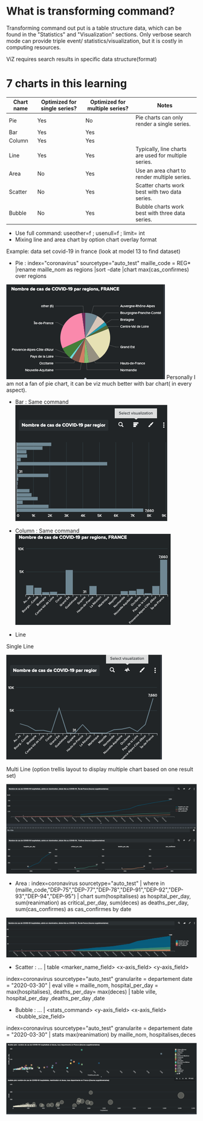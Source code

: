 # What is transforming command?
Transforming command out put is a table structure data, which can be found in the "Statistics" and "Visualization" sections. Only verbose search mode can provide triple event/ statistics/visualization, but it is costly in computing resources. 

ViZ requires search results in specific data structure(format)
# 7 charts in this learning
| Chart name | Optimized for single series? | Optimized for multiple series? | Notes                                                |
| ----       | -----                        | ----                           | ----                                                 |
| Pie        | Yes                          | No                             | Pie charts can only render a single series.          |
| Bar        | Yes                          | Yes                            |                                                      |
| Column     | Yes                          | Yes                            |                                                      |
| Line       | Yes                          | Yes                            | Typically, line charts are used for multiple series. |
| Area       | No                           | Yes                            | Use an area chart to render multiple series.         |
| Scatter    | No                           | Yes                            | Scatter charts work best with two data series.       |
| Bubble     | No                           | Yes                            | Bubble charts work best with three data series.      |
* Use full command: useother=f ; usenull=f ; limit= int
* Mixing line and area chart by option chart overlay format

Example: data set covid-19 in france (look at model 13 to find dataset)

* Pie : index="coronavirus" sourcetype="auto_test" maille_code = REG*
|rename maille_nom as regions
|sort -date
|chart max(cas_confirmes) over regions

![](image./pie.png)
Personally I am not a fan of pie chart, it can be viz much better with bar chart( in every aspect).
* Bar : Same command 
![](image./bar.png)

* Column : Same command
![](image./column.png)

* Line 

Single Line 

![](image./singleLine.png)


Multi Line (option trellis layout to display multiple chart based on one result set)

![](image./multiLine.png)

* Area : index=coronavirus sourcetype="auto_test" | where in  (maille_code,"DEP-75","DEP-77","DEP-78","DEP-91","DEP-92","DEP-93","DEP-94","DEP-95")
| chart sum(hospitalises)  as hospital_per_day, sum(reanimation) as critical_per_day, sum(deces) as deaths_per_day, sum(cas_confirmes) as cas_confirmes by date

![](image./area.png)

* Scatter : ... | table <marker_name_field> <x-axis_field> <y-axis_field> 

index=coronavirus sourcetype="auto_test"  granularite = departement date = "2020-03-30"
| eval ville = maille_nom, hospital_per_day = max(hospitalises), deaths_per_day= max(deces)
| table ville, hospital_per_day ,deaths_per_day ,date


* Bubble : ... | <stats_command> <y-axis_field> <x-axis_field> <bubble_size_field>

index=coronavirus sourcetype="auto_test"  granularite = departement date = "2020-03-30"
| stats max(reanimation) by maille_nom, hospitalises,deces

![](image./last.png)

